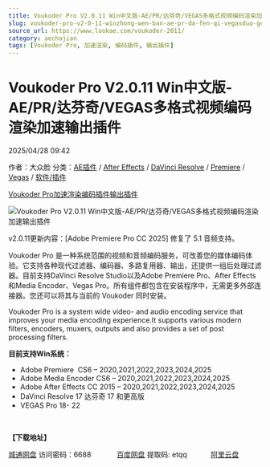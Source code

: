 ```yaml
---
title: Voukoder Pro V2.0.11 Win中文版-AE/PR/达芬奇/VEGAS多格式视频编码渲染加速输出插件
slug: voukoder-pro-v2-0-11-winzhong-wen-ban-ae-pr-da-fen-qi-vegasduo-ge-shi-shi-pin-bian-ma-xuan-ran-jia-su-shu-chu-cha-jian
source_url: https://www.lookae.com/voukoder-2011/
category: aechajian
tags: [Voukoder Pro, 加速渲染, 编码插件, 输出插件]
---
```

# Voukoder Pro V2.0.11 Win中文版-AE/PR/达芬奇/VEGAS多格式视频编码渲染加速输出插件

2025/04/28 09:42

作者：大众脸
分类：[AE插件](https://www.lookae.com/after-effects/aechajian/) / [After Effects](https://www.lookae.com/after-effects/) / [DaVinci Resolve](https://www.lookae.com/qitarjcj/resolvezy/) / [Premiere](https://www.lookae.com/qitarjcj/premierezy/) / [Vegas](https://www.lookae.com/qitarjcj/vegaszy/) / [软件/插件](https://www.lookae.com/qitarjcj/)

[Voukoder Pro](https://www.lookae.com/tag/voukoder-pro/)[加速渲染](https://www.lookae.com/tag/%e5%8a%a0%e9%80%9f%e6%b8%b2%e6%9f%93/)[编码插件](https://www.lookae.com/tag/%e7%bc%96%e7%a0%81%e6%8f%92%e4%bb%b6/)[输出插件](https://www.lookae.com/tag/%e8%be%93%e5%87%ba%e6%8f%92%e4%bb%b6/)

![Voukoder Pro V2.0.11 Win中文版-AE/PR/达芬奇/VEGAS多格式视频编码渲染加速输出插件](https://www.lookae.com/wp-content/uploads/2021/07/Voukoder-9.jpg "Voukoder Pro V2.0.11 Win中文版-AE/PR/达芬奇/VEGAS多格式视频编码渲染加速输出插件-LookAE.com")

v2.0.11更新内容：[Adobe Premiere Pro CC 2025] 修复了 5.1 音频支持。

Voukoder Pro 是一种系统范围的视频和音频编码服务，可改善您的媒体编码体验。它支持各种现代过滤器、编码器、多路复用器、输出，还提供一组后处理过滤器。目前支持DaVinci Resolve Studio以及Adob​​e Premiere Pro、After Effects 和Media Encoder、Vegas Pro。所有组件都包含在安装程序中，无需更多外部连接器。您还可以将其与当前的 Voukoder 同时安装。

Voukoder Pro is a system wide video- and audio encoding service that improves your media encoding experience.It supports various modern filters, encoders, muxers, outputs and also provides a set of post processing filters.

**目前支持Win系统：**

* Adobe Premiere  CS6 – 2020,2021,2022,2023,2024,2025
* Adobe Media Encoder CS6 – 2020,2021,2022,2023,2024,2025
* Adobe After Effects CC 2015 – 2020,2021,2022,2023,2024,2025
* DaVinci Resolve 17 达芬奇 17 和更高版
* VEGAS Pro 18- 22

[﻿﻿﻿](https://cloud.video.taobao.com//play/u/705956171/p/1/e/6/t/1/297172470493.mp4)

**【下载地址】**

[城通网盘](https://url70.ctfile.com/f/2827370-1501708324-1f2fc9?p=4431) 访问密码：6688             [百度网盘](https://pan.baidu.com/s/1CxjxAdS7urwZkEAtqMOs1w?pwd=etqq) 提取码: etqq            [阿里云盘](https://www.alipan.com/s/A34pJ5Wozk2)
